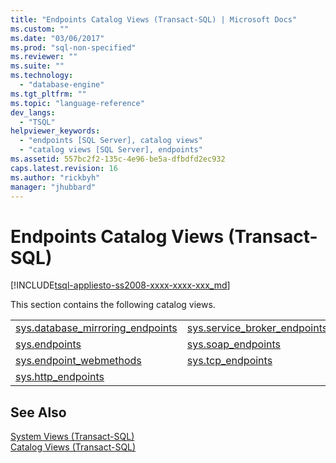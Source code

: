 ```yaml
---
title: "Endpoints Catalog Views (Transact-SQL) | Microsoft Docs"
ms.custom: ""
ms.date: "03/06/2017"
ms.prod: "sql-non-specified"
ms.reviewer: ""
ms.suite: ""
ms.technology: 
  - "database-engine"
ms.tgt_pltfrm: ""
ms.topic: "language-reference"
dev_langs: 
  - "TSQL"
helpviewer_keywords: 
  - "endpoints [SQL Server], catalog views"
  - "catalog views [SQL Server], endpoints"
ms.assetid: 557bc2f2-135c-4e96-be5a-dfbdfd2ec932
caps.latest.revision: 16
ms.author: "rickbyh"
manager: "jhubbard"
---
```

# Endpoints Catalog Views (Transact-SQL)
[!INCLUDE[tsql-appliesto-ss2008-xxxx-xxxx-xxx_md](../../database-engine/configure/windows/includes/tsql-appliesto-ss2008-xxxx-xxxx-xxx-md.md)]

  This section contains the following catalog views.  
  
|||  
|-|-|  
|[sys.database_mirroring_endpoints](../../relational-databases/system-catalog-views/sys.database-mirroring-endpoints-transact-sql.md)|[sys.service_broker_endpoints](../../relational-databases/system-catalog-views/sys.service-broker-endpoints-transact-sql.md)|  
|[sys.endpoints](../../relational-databases/system-catalog-views/sys.endpoints-transact-sql.md)|[sys.soap_endpoints](../../relational-databases/system-catalog-views/sys.soap-endpoints-transact-sql.md)|  
|[sys.endpoint_webmethods](../../relational-databases/system-catalog-views/sys.endpoint-webmethods-transact-sql.md)|[sys.tcp_endpoints](../../relational-databases/system-catalog-views/sys.tcp-endpoints-transact-sql.md)|  
|[sys.http_endpoints](../../relational-databases/system-catalog-views/sys.http-endpoints-transact-sql.md)||  
  
## See Also  
 [System Views &#40;Transact-SQL&#41;](../Topic/System%20Views%20\(Transact-SQL\).md)   
 [Catalog Views &#40;Transact-SQL&#41;](../Topic/Catalog%20Views%20\(Transact-SQL\).md)  
  
  